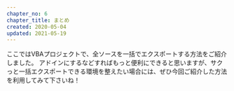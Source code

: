 ```yaml
---
chapter_no: 6
chapter_title: まとめ
created: 2020-05-04
updated: 2021-05-19
---
```

ここではVBAプロジェクトで、全ソースを一括でエクスポートする方法をご紹介しました。 アドインにするなどすればもっと便利にできると思いますが、サクっと一括エクスポートできる環境を整えたい場合には、ぜひ今回ご紹介した方法を利用してみて下さいね！
